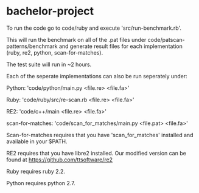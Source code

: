 # bachelor-project
To run the code go to code/ruby and execute 'src/run-benchmark.rb'.

This will run the benchmark on all of the .pat files under code/patscan-patterns/benchmark
and generate result files for each implementation (ruby, re2, python, scan-for-matches).

The test suite will run in ~2 hours.

Each of the seperate implementations can also be run seperately under:

Python: 'code/python/main.py \<file.re\> \<file.fa\>'

Ruby: 'code/ruby/src/re-scan.rb \<file.re\> \<file.fa\>'

RE2: 'code/c++/main \<file.re\> \<file.fa\>'

scan-for-matches: 'code/scan_for_matches/main.py \<file.pat\> \<file.fa\>'

Scan-for-matches requires that you have 'scan_for_matches' installed and available in your $PATH.

RE2 requires that you have libre2 installed. Our modified version can be found at https://github.com/ttsoftware/re2

Ruby requires ruby 2.2.

Python requires python 2.7.
